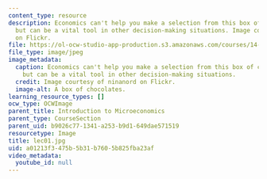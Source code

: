 ```yaml
---
content_type: resource
description: Economics can't help you make a selection from this box of chocolates,
  but can be a vital tool in other decision-making situations. Image courtesy of ninanord
  on Flickr.
file: https://ol-ocw-studio-app-production.s3.amazonaws.com/courses/14-01sc-principles-of-microeconomics-fall-2011/a01213f3475b5b31b7605b825fba23af_lec01.jpg
file_type: image/jpeg
image_metadata:
  caption: Economics can't help you make a selection from this box of chocolates,
    but can be a vital tool in other decision-making situations.
  credit: Image courtesy of ninanord on Flickr.
  image-alt: A box of chocolates.
learning_resource_types: []
ocw_type: OCWImage
parent_title: Introduction to Microeconomics
parent_type: CourseSection
parent_uid: b9026c77-1341-a253-b9d1-649dae571519
resourcetype: Image
title: lec01.jpg
uid: a01213f3-475b-5b31-b760-5b825fba23af
video_metadata:
  youtube_id: null
---
```


